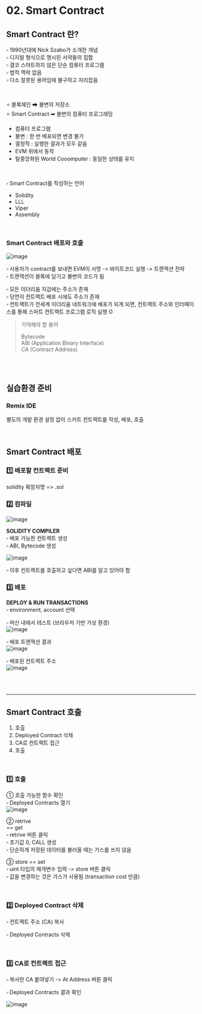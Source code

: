 # 02. Smart Contract

## Smart Contract 란?
▫ 1990년대에 Nick Szabo가 소개한 개념     
▫ 디지털 형식으로 명시된 서약들의 집합      
▫ 결코 스마트하지 않은 단순 컴퓨터 프로그램     
▫ 법적 맥락 없음    
▫ 다소 잘못된 용어임에 불구하고 자리잡음   

<br>

⭐ 블록체인 ➡ 불변의 저장소       
⭐ Smart Contract ➡ 불변의 컴퓨터 프로그래밍     
- 컴퓨터 프로그램
- 불변 : 한 번 배포되면 변경 불가
- 결정적 : 실행한 결과가 모두 같음
- EVM 위에서 동작
- 탈중앙화된 World Cooomputer : 동일한 상태를 유지

<br>

▫ Smart Contract를 작성하는 언어
- Solidity
- LLL
- Viper
- Assembly

<br>

### Smart Contract 배포와 호출  
![image](https://user-images.githubusercontent.com/93974908/220231452-e57753da-ccd5-4656-bcce-1c5cc1113900.png)

▫ 사용자가 contract를 보내면 EVM이 서명 -> 바이트코드 실행 -> 트랜잭션 전파   
▫ 트랜잭션이 블록에 담기고 불변의 코드가 됨   

▫ 모든 이더리움 지갑에는 주소가 존재  
▫ 당연히 컨트랙트 배포 시에도 주소가 존재     
▫ 컨트랙트가 전세계 이더리움 네트워크에 배포가 되게 되면, 컨트랙트 주소와 인터페이스를 통해 스마트 컨트랙트 프로그램 로직 실행 O

> 기억해야 할 용어  
>
> Bytecode      
> ABI (Application Binary Interface)        
> CA (Contract Address)     

<br><br>

## 실습환경 준비    
### Remix IDE   
별도의 개발 환경 설정 없이 스카트 컨트랙트를 작성, 배포, 호출       

<br>

## Smart Contract 배포
### 1️⃣ 배포할 컨트랙트 준비      
solidity 확장자명 => .sol       



### 2️⃣ 컴파일
![image](https://user-images.githubusercontent.com/93974908/220487763-e51e4cdc-185e-4244-8062-902eb6259c5a.png)


**SOLIDITY COMPILER**   
▫ 배포 가능한 컨트랙트 생성     
▫ ABI, Bytecode 생성    

![image](https://user-images.githubusercontent.com/93974908/220488076-5d4c33fe-18ce-486d-8c56-3b4702dc88ea.png)

▫ 이후 컨트랙트를 호출하고 싶다면 ABI를 알고 있어야 함    

### 3️⃣ 배포
**DEPLOY & RUN TRANSACTIONS**   
▫ environment, account 선택     

▫ 머신 내에서 테스트 (브라우저 기반 가상 환경)   
![image](https://user-images.githubusercontent.com/93974908/220488648-df7b5a06-f797-47c7-bcbc-71ae7204ea72.png)

▫ 배포 트랜잭션 결과        
![image](https://user-images.githubusercontent.com/93974908/220488844-2a541276-8ec9-43dc-a5e0-1bddaf9977a2.png)

▫ 배포된 컨트랙트 주소  
![image](https://user-images.githubusercontent.com/93974908/220488976-31b979e8-dc52-4976-a52d-39c7ea1804c7.png)

<br><br>

---

## Smart Contract 호출  
1. 호출
2. Deployed Contract 삭제
3. CA로 컨트랙트 접근
4. 호출

<br>

### 1️⃣ 호출 
① 호출 가능한 함수 확인   
▫ Deployed Contracts 열기     
![image](https://user-images.githubusercontent.com/93974908/220492352-f5afe05b-a1ed-4845-a99f-231b8d2c8cae.png)

② retrive   
== get  
▫ retrive 버튼 클릭     
▫ 초기값 0, CALL 생성  
▫ 단순하게 저장된 데이터를 불러올 때는 가스를 쓰지 않음   

③ store
== set  
▫ uint 타입의 매개변수 입력 -> store 버튼 클릭  
▫ 값을 변경하는 것은 가스가 사용됨 (transaction cost 만큼)     

<br>

### 2️⃣ Deployed Contract 삭제
▫ 컨트랙트 주소 (CA) 복사   

▫ Deployed Contracts 삭제   

<br>

### 3️⃣ CA로 컨트랙트 접근

▫ 복사한 CA 붙여넣기 -> At Address 버튼 클릭  

▫ Deployed Contracts 결과 확인  

![image](https://user-images.githubusercontent.com/93974908/220493854-55e41f37-3d5b-4f50-bafc-1879dbd68462.png)
